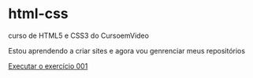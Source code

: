 # html-css
 curso de HTML5 e CSS3 do CursoemVideo

Estou aprendendo a criar sites e agora vou genrenciar meus repositórios

<a href="https://igorruann.github.io/html-css/exercicios/ex001/index.html" target="_blank" >Executar o exercício 001 </a>